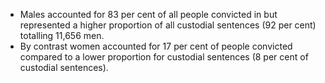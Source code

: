 * Males accounted for 83 per cent of all people convicted in but represented a higher proportion of all custodial sentences (92 per cent) totalling 11,656 men.
* By contrast women accounted for 17 per cent of people convicted compared to a lower proportion for custodial sentences (8 per cent of custodial sentences).
